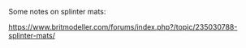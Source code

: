 
Some notes on splinter mats:

https://www.britmodeller.com/forums/index.php?/topic/235030788-splinter-mats/
 